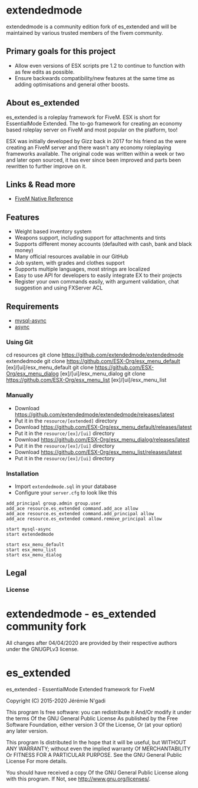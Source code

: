 # extendedmode
extendedmode is a community edition fork of es_extended and will be maintained by various trusted members of the fivem community.

## Primary goals for this project
- Allow even versions of ESX scripts pre 1.2 to continue to function with as few edits as possible.
- Ensure backwards compatibility/new features at the same time as adding optimisations and general other boosts.



## About es_extended
es_extended is a roleplay framework for FiveM. ESX is short for EssentialMode Extended. The to-go framework for creating an economy based roleplay server on FiveM and most popular on the platform, too!

ESX was initially developed by Gizz back in 2017 for his friend as the were creating an FiveM server and there wasn't any economy roleplaying frameworks available. The original code was written within a week or two and later open sourced, it has ever since been improved and parts been rewritten to further improve on it.

## Links & Read more

- [FiveM Native Reference](https://runtime.fivem.net/doc/reference.html)

## Features

- Weight based inventory system
- Weapons support, including support for attachments and tints
- Supports different money accounts (defaulted with cash, bank and black money)
- Many official resources available in our GitHub
- Job system, with grades and clothes support
- Supports multiple languages, most strings are localized
- Easy to use API for developers to easily integrate EX to their projects
- Register your own commands easily, with argument validation, chat suggestion and using FXServer ACL

## Requirements

- [mysql-async](https://github.com/brouznouf/fivem-mysql-async)
- [async](https://github.com/ESX-Org/async)

### Using Git

cd resources
git clone https://github.com/extendedmode/extendedmode extendedmode
git clone https://github.com/ESX-Org/esx_menu_default [ex]/[ui]/esx_menu_default
git clone https://github.com/ESX-Org/esx_menu_dialog [ex]/[ui]/esx_menu_dialog
git clone https://github.com/ESX-Org/esx_menu_list [ex]/[ui]/esx_menu_list


### Manually

- Download https://github.com/extendedmode/extendedmode/releases/latest
- Put it in the `resource/[extended]` directory
- Download https://github.com/ESX-Org/esx_menu_default/releases/latest
- Put it in the `resource/[ex]/[ui]` directory
- Download https://github.com/ESX-Org/esx_menu_dialog/releases/latest
- Put it in the `resource/[ex]/[ui]` directory
- Download https://github.com/ESX-Org/esx_menu_list/releases/latest
- Put it in the `resource/[ex]/[ui]` directory

### Installation

- Import `extendedmode.sql` in your database
- Configure your `server.cfg` to look like this

```
add_principal group.admin group.user
add_ace resource.es_extended command.add_ace allow
add_ace resource.es_extended command.add_principal allow
add_ace resource.es_extended command.remove_principal allow

start mysql-async
start extendedmode

start esx_menu_default
start esx_menu_list
start esx_menu_dialog
```



## Legal

### License

# extendedmode - es_extended community fork

All changes after 04/04/2020 are provided by their respective authors under the GNUGPLv3 license.

# es_extended
es_extended - EssentialMode Extended framework for FiveM

Copyright (C) 2015-2020 Jérémie N'gadi

This program Is free software: you can redistribute it And/Or modify it under the terms Of the GNU General Public License As published by the Free Software Foundation, either version 3 Of the License, Or (at your option) any later version.

This program Is distributed In the hope that it will be useful, but WITHOUT ANY WARRANTY; without even the implied warranty Of MERCHANTABILITY Or FITNESS FOR A PARTICULAR PURPOSE. See the GNU General Public License For more details.

You should have received a copy Of the GNU General Public License along with this program. If Not, see http://www.gnu.org/licenses/.
